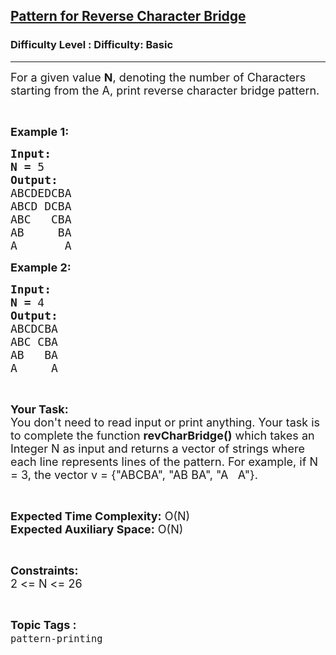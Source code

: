 <h2><a href="https://www.geeksforgeeks.org/problems/pattern-for-reverse-character-bridge5738/1?page=1&difficulty=Basic&status=unsolved,attempted&sortBy=accuracy">Pattern for Reverse Character Bridge</a></h2><h3>Difficulty Level : Difficulty: Basic</h3><hr><div class="problems_problem_content__Xm_eO"><p><span style="font-size:18px">For a given value <strong>N</strong>, denoting the number of Characters starting from the A, print reverse character bridge pattern.</span></p>

<p>&nbsp;</p>

<p><span style="font-size:18px"><strong>Example 1:</strong></span></p>

<pre><span style="font-size:18px"><strong>Input:</strong></span>
<span style="font-size:18px"><strong>N = </strong>5</span>
<span style="font-size:18px"><strong>Output:</strong></span>
<span style="font-size:18px">ABCDEDCBA</span>
<span style="font-size:18px">ABCD DCBA</span>
<span style="font-size:18px">ABC   CBA</span>
<span style="font-size:18px">AB     BA</span>
<span style="font-size:18px">A       A</span></pre>

<p><span style="font-size:18px"><strong>Example 2:</strong></span></p>

<pre><span style="font-size:18px"><strong>Input:</strong></span>
<span style="font-size:18px"><strong>N = </strong>4</span>
<span style="font-size:18px"><strong>Output:</strong></span>
<span style="font-size:18px">ABCDCBA</span>
<span style="font-size:18px">ABC CBA</span>
<span style="font-size:18px">AB   BA</span>
<span style="font-size:18px">A     A</span></pre>

<p>&nbsp;</p>

<p><span style="font-size:18px"><strong>Your Task:</strong><br>
You don't need to read input or print anything. Your task is to complete the function <strong>revCharBridge()</strong> which takes an Integer N as input and returns a vector of strings where each line represents lines of the pattern. For example, if N = 3, the vector v = {"ABCBA", "AB BA", "A&nbsp;&nbsp; A"}.</span></p>

<p>&nbsp;</p>

<p><span style="font-size:18px"><strong>Expected Time Complexity:</strong> O(N)<br>
<strong>Expected Auxiliary Space:</strong> O(N)</span></p>

<p>&nbsp;</p>

<p><span style="font-size:18px"><strong>Constraints:</strong></span><br>
<span style="font-size:18px">2 &lt;= N &lt;= 26</span></p>
</div><br><p><span style=font-size:18px><strong>Topic Tags : </strong><br><code>pattern-printing</code>&nbsp;